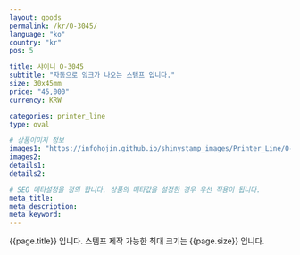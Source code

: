 ```yaml
---
layout: goods
permalink: /kr/O-3045/
language: "ko"
country: "kr"
pos: 5

title: 샤이니 O-3045
subtitle: "자동으로 잉크가 나오는 스템프 입니다."
size: 30x45mm
price: "45,000"
currency: KRW

categories: printer_line
type: oval

# 상품이미지 정보
images1: "https://infohojin.github.io/shinystamp_images/Printer_Line/O-3045/O-3045_1.jpg"
images2:
details1:
details2:    

# SEO 메타설정을 정의 합니다. 상품의 메타값을 설정한 경우 우선 적용이 됩니다.
meta_title: 
meta_description:
meta_keyword:
---
```


{{page.title}} 입니다. 스템프 제작 가능한 최대 크기는 {{page.size}} 입니다.